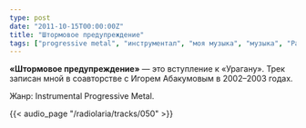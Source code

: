 ```yaml
---
type: post
date: "2011-10-15T00:00:00Z"
title: "Штормовое предупреждение"
tags: ["progressive metal", "инструментал", "моя музыка", "музыка", "Радиолярия"]
---
```


**«Штормовое предупреждение»** — это вступление к «Урагану». Трек записан мной в соавторстве с Игорем Абакумовым в 2002­–2003 годах.

Жанр: Instrumental Progressive Metal.

{{< audio_page "/radiolaria/tracks/050" >}}
